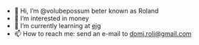 - 👋 Hi, I’m @volubepossum beter known as Roland 
- 👀 I’m interested in money
- 🌱 I’m currently learning at [ejg](www.ejg.hu)
- 📫 How to reach me: send an e-mail to domj.roli@gmail.com

<!---
volubepossum/volubepossum is a ✨ special ✨ repository because its `README.md` (this file) appears on your GitHub profile.
You can click the Preview link to take a look at your changes.
--->
